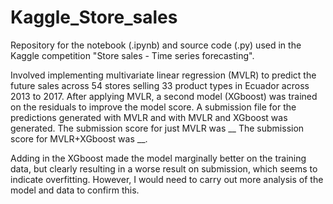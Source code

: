 # Kaggle_Store_sales
Repository for the notebook (.ipynb) and source code (.py) used in the Kaggle competition "Store sales - Time series forecasting".

Involved implementing multivariate linear regression (MVLR) to predict the future sales across 54 stores selling 33
product types in Ecuador across 2013 to 2017.
After applying MVLR, a second model (XGboost) was trained on the residuals to improve the model 
score.
A submission file for the predictions generated with MVLR and with MVLR and XGboost was generated.
The submission score for just MVLR was __
The submission score for MVLR+XGboost was __.

Adding in the XGboost made the model marginally better on the training data, but clearly resulting in a worse result on submission, which seems to indicate overfitting.
However, I would need to carry out more analysis of the model and data to confirm this. 
